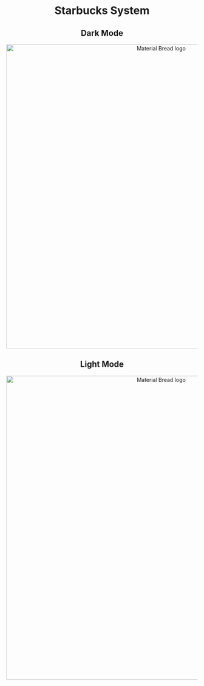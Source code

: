 <h1 align="center">Starbucks System</h1>

<h2 align="center">Dark Mode</h2>
<p align="center">
    <img width="800" src="https://user-images.githubusercontent.com/112414800/232595156-eb2e951a-3b94-48e7-a70d-da359de693a5.png" alt="Material Bread logo">
</p>
<h2 align="center">Light Mode</h2>
<p align="center">
    <img width="800" src="https://user-images.githubusercontent.com/112414800/232595099-61d788a4-ef69-4f77-83c6-b43512fd469d.png" alt="Material Bread logo">
</p>
